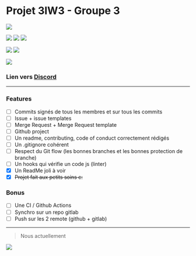 # Projet 3IW3 - Groupe 3

![](https://s1.qwant.com/thumbr/0x0/a/1/ba35628e62475d2b6a4e732f8680fcd7e65c576004e40ab5178e5a8d988f03/Git-Logo-370x225.png?u=https%3A%2F%2F1000marcas.net%2Fwp-content%2Fuploads%2F2021%2F06%2FGit-Logo-360x225.png&q=0&b=1&p=0&a=0)

![](https://img.shields.io/github/stars/EvrardPi/3IW-git) ![](https://img.shields.io/github/issues/EvrardPi/3IW-git) ![](https://img.shields.io/github/downloads/EvrardPi/3IW-git/total)

![](https://img.shields.io/github/directory-file-count/EvrardPi/3IW-git?label=Répertoires&type=dir&color=success) ![](https://img.shields.io/github/directory-file-count/EvrardPi/3IW-git?label=Fichiers&color=success)

![](https://img.shields.io/discord/1049315269132169316?color=%237289da&label=Discord&style=for-the-badge)

### Lien vers [Discord](https://discord.gg/YfjEmPhj)



------------


### Features

- [ ] Commits signés de tous les membres et sur tous les commits
- [ ] Issue + issue templates
- [ ] Merge Request + Merge Request template
- [ ] Github project
- [ ] Un readme, contributing, code of conduct correctement rédigés
- [ ] Un .gitignore cohérent
- [ ] Respect du Git flow (les bonnes branches et les bonnes protection de branche)
- [ ] Un hooks qui vérifie un code js (linter)
- [x] Un ReadMe joli à voir
- [x] ~~Projet fait aux petits soins c:~~

### Bonus
- [ ] Une CI / Github Actions
- [ ] Synchro sur un repo gitlab
- [ ] Push sur les 2 remote (github + gitlab)

------------
> Nous actuellement

![](https://s1.qwant.com/thumbr/0x0/0/1/1e979bc8ff095d3913e990c805c890c513e6fad66f1e8016595553a5f0530c/tenor.gif?u=https%3A%2F%2Fmedia1.tenor.com%2Fimages%2Fbddf2872f32eea960e56bd76093dd3c9%2Ftenor.gif%3Fitemid%3D6035620&q=0&b=1&p=0&a=0)